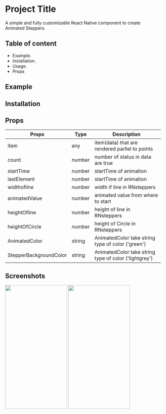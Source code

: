 
# Project Title

A simple and fully customizable React Native component to create Animated Steppers.


## Table of content
* Example.  
* Installation.  
* Usage.  
* Props
## Example

## Installation
## Props
| Props | Type | Description |  
| --------- | ------- | ------ |
| item | any | item(data) that are rendered parllel to points|
| count | number | number of status in data are true|
| startTime | number| startTime of animation|
| lastElement | number| startTime of animation|
| widthofline | number| width if line in RNsteppers|
| animatedValue | number| animated value from where to start |
| heightOfline | number| height of line in RNsteppers|
| heightOfCircle | number| height of Circle in RNsteppers|
| AnimatedColor | string| AnimatedColor take string type of color ('green')|
| StepperBackgroundColor | string| AnimatedColor take string type of color ('lightgrey') |

## Screenshots
<!-- intial -->
<img src ="https://user-images.githubusercontent.com/103027059/193245944-539c4aa0-6655-4853-b4bb-63c8c86dfa4e.png" width="200" height ="400"/>
<!-- After  -->
<img src ="https://user-images.githubusercontent.com/103027059/193246597-df2ad203-d195-4e90-a8ca-42626da370fc.png" width="200" height ="400"/>



